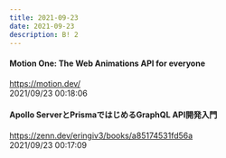 ```yaml
---
title: 2021-09-23
date: 2021-09-23
description: B! 2
---
```


#### Motion One: The Web Animations API for everyone
https://motion.dev/<br>
2021/09/23 00:18:06<br>


#### Apollo ServerとPrismaではじめるGraphQL API開発入門
https://zenn.dev/eringiv3/books/a85174531fd56a<br>
2021/09/23 00:17:09<br>



